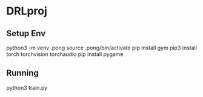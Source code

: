 # DRLproj


## Setup Env
python3 -m venv .pong
source .pong/bin/activate
pip install gym
pip3 install torch torchvision torchaudio
pip install pygame

## Running
python3 train.py
